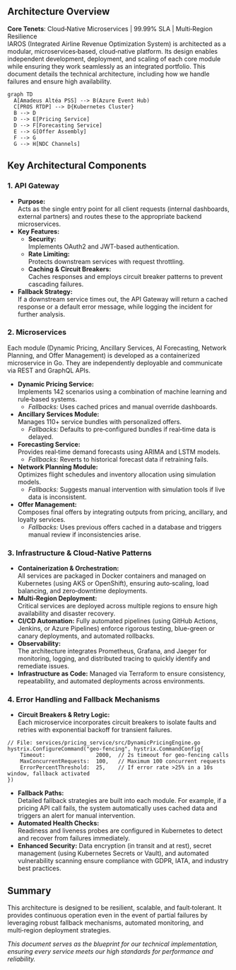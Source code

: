 ## Architecture Overview
**Core Tenets**: Cloud‑Native Microservices | 99.99% SLA | Multi‑Region Resilience
<br>
IAROS (Integrated Airline Revenue Optimization System) is architected as a modular, microservices‑based, cloud‑native platform. Its design enables independent development, deployment, and scaling of each core module while ensuring they work seamlessly as an integrated portfolio. This document details the technical architecture, including how we handle failures and ensure high availability.

```mermaid
graph TD
  A[Amadeus Altéa PSS] --> B(Azure Event Hub)
  C[PROS RTDP] --> D{Kubernetes Cluster}
  B --> D
  D --> E[Pricing Service]
  D --> F[Forecasting Service]
  E --> G[Offer Assembly]
  F --> G
  G --> H[NDC Channels]
```
## Key Architectural Components

### 1. API Gateway
- **Purpose:**  
  Acts as the single entry point for all client requests (internal dashboards, external partners) and routes these to the appropriate backend microservices.
- **Key Features:**
  - **Security:**  
    Implements OAuth2 and JWT-based authentication.
  - **Rate Limiting:**  
    Protects downstream services with request throttling.
  - **Caching & Circuit Breakers:**  
    Caches responses and employs circuit breaker patterns to prevent cascading failures.
- **Fallback Strategy:**  
  If a downstream service times out, the API Gateway will return a cached response or a default error message, while logging the incident for further analysis.

### 2. Microservices
Each module (Dynamic Pricing, Ancillary Services, AI Forecasting, Network Planning, and Offer Management) is developed as a containerized microservice in Go. They are independently deployable and communicate via REST and GraphQL APIs.
- **Dynamic Pricing Service:**  
  Implements 142 scenarios using a combination of machine learning and rule‑based systems.  
  - *Fallbacks:* Uses cached prices and manual override dashboards.
- **Ancillary Services Module:**  
  Manages 110+ service bundles with personalized offers.  
  - *Fallbacks:* Defaults to pre‑configured bundles if real‑time data is delayed.
- **Forecasting Service:**  
  Provides real‑time demand forecasts using ARIMA and LSTM models.  
  - *Fallbacks:* Reverts to historical forecast data if retraining fails.
- **Network Planning Module:**  
  Optimizes flight schedules and inventory allocation using simulation models.  
  - *Fallbacks:* Suggests manual intervention with simulation tools if live data is inconsistent.
- **Offer Management:**  
  Composes final offers by integrating outputs from pricing, ancillary, and loyalty services.  
  - *Fallbacks:* Uses previous offers cached in a database and triggers manual review if inconsistencies arise.

### 3. Infrastructure & Cloud-Native Patterns
- **Containerization & Orchestration:**  
  All services are packaged in Docker containers and managed on Kubernetes (using AKS or OpenShift), ensuring auto‑scaling, load balancing, and zero‑downtime deployments.
- **Multi‑Region Deployment:**  
  Critical services are deployed across multiple regions to ensure high availability and disaster recovery.
- **CI/CD Automation:**
Fully automated pipelines (using GitHub Actions, Jenkins, or Azure Pipelines) enforce rigorous testing, blue-green or canary deployments, and automated rollbacks.
- **Observability:**  
  The architecture integrates Prometheus, Grafana, and Jaeger for monitoring, logging, and distributed tracing to quickly identify and remediate issues.
- **Infrastructure as Code:**
  Managed via Terraform to ensure consistency, repeatability, and automated deployments across environments.

### 4. Error Handling and Fallback Mechanisms
- **Circuit Breakers & Retry Logic:**  
  Each microservice incorporates circuit breakers to isolate faults and retries with exponential backoff for transient failures.
```  
// File: services/pricing_service/src/DynamicPricingEngine.go
hystrix.ConfigureCommand("geo-fencing", hystrix.CommandConfig{
    Timeout:                2000,  // 2s timeout for geo‑fencing calls
    MaxConcurrentRequests:  100,   // Maximum 100 concurrent requests
    ErrorPercentThreshold:  25,    // If error rate >25% in a 10s window, fallback activated
})
```
- **Fallback Paths:**  
  Detailed fallback strategies are built into each module. For example, if a pricing API call fails, the system automatically uses cached data and triggers an alert for manual intervention.
- **Automated Health Checks:**  
  Readiness and liveness probes are configured in Kubernetes to detect and recover from failures immediately.
- **Enhanced Security:**
  Data encryption (in transit and at rest), secret management (using Kubernetes Secrets or Vault), and automated vulnerability scanning ensure compliance with GDPR, IATA, and industry best practices.



## Summary
This architecture is designed to be resilient, scalable, and fault‑tolerant. It provides continuous operation even in the event of partial failures by leveraging robust fallback mechanisms, automated monitoring, and multi‑region deployment strategies.

*This document serves as the blueprint for our technical implementation, ensuring every service meets our high standards for performance and reliability.*
